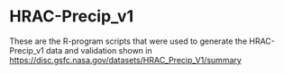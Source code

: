 # HRAC-Precip_v1
These are the R-program scripts that were used to generate the HRAC-Precip_v1 data and validation shown in https://disc.gsfc.nasa.gov/datasets/HRAC_Precip_V1/summary
